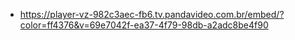 - https://player-vz-982c3aec-fb6.tv.pandavideo.com.br/embed/?color=ff4376&v=69e7042f-ea37-4f79-98db-a2adc8be4f90